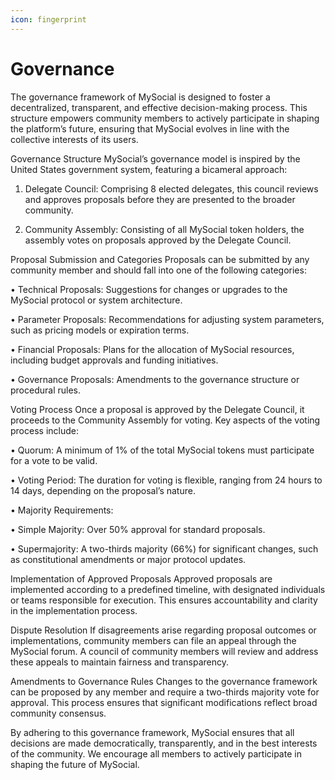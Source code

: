 ```yaml
---
icon: fingerprint
---
```


# Governance

The governance framework of MySocial is designed to foster a decentralized, transparent, and effective decision-making process. This structure empowers community members to actively participate in shaping the platform’s future, ensuring that MySocial evolves in line with the collective interests of its users.

Governance Structure
MySocial’s governance model is inspired by the United States government system, featuring a bicameral approach:

1. Delegate Council: Comprising 8 elected delegates, this council reviews and approves proposals before they are presented to the broader community.

2. Community Assembly: Consisting of all MySocial token holders, the assembly votes on proposals approved by the Delegate Council.

Proposal Submission and Categories
Proposals can be submitted by any community member and should fall into one of the following categories:

• Technical Proposals: Suggestions for changes or upgrades to the MySocial protocol or system architecture.

• Parameter Proposals: Recommendations for adjusting system parameters, such as pricing models or expiration terms.

• Financial Proposals: Plans for the allocation of MySocial resources, including budget approvals and funding initiatives.

• Governance Proposals: Amendments to the governance structure or procedural rules.

Voting Process
Once a proposal is approved by the Delegate Council, it proceeds to the Community Assembly for voting. Key aspects of the voting process include:

• Quorum: A minimum of 1% of the total MySocial tokens must participate for a vote to be valid.

• Voting Period: The duration for voting is flexible, ranging from 24 hours to 14 days, depending on the proposal’s nature.

• Majority Requirements:

• Simple Majority: Over 50% approval for standard proposals.

• Supermajority: A two-thirds majority (66%) for significant changes, such as constitutional amendments or major protocol updates.

Implementation of Approved Proposals
Approved proposals are implemented according to a predefined timeline, with designated individuals or teams responsible for execution. This ensures accountability and clarity in the implementation process.

Dispute Resolution
If disagreements arise regarding proposal outcomes or implementations, community members can file an appeal through the MySocial forum. A council of community members will review and address these appeals to maintain fairness and transparency.

Amendments to Governance Rules
Changes to the governance framework can be proposed by any member and require a two-thirds majority vote for approval. This process ensures that significant modifications reflect broad community consensus.

By adhering to this governance framework, MySocial ensures that all decisions are made democratically, transparently, and in the best interests of the community. We encourage all members to actively participate in shaping the future of MySocial.